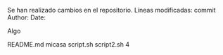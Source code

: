 Se han realizado cambios en el repositorio. Líneas modificadas: commit
Author:
Date:

Algo

README.md
micasa
script.sh
script2.sh
4
